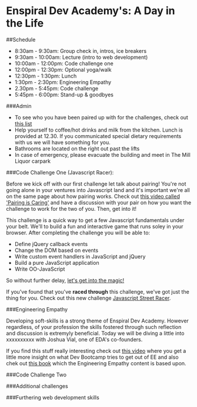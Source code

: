 Enspiral Dev Academy's: A Day in the Life
=================

##Schedule

- 8:30am - 9:30am: Group check in, intros, ice breakers
- 9:30am - 10:00am: Lecture (intro to web development)
- 10:00am - 12:00pm: Code challenge one
- 12:00pm - 12:30pm: Optional yoga/walk
- 12:30pm - 1:30pm: Lunch
- 1:30pm - 2:30pm: Engineering Empathy
- 2.30pm - 5:45pm: Code challenge
- 5:45pm - 6:00pm: Stand-up & goodbyes


###Admin

- To see who you have been paired up with for the challenges, check out [this list]()
- Help yourself to coffee/hot drinks and milk from the kitchen. Lunch is provided at 12.30. If you communicated special dietary requirements with us we will have something for you.
- Bathrooms are located on the right out past the lifts
- In case of emergency, please evacuate the building and meet in The Mill Liquor carpark


###Code Challenge One (Javascript Racer): 

Before we kick off with our first challenge let talk about pairing! You're not going alone in your ventures into Javascript land and it's important we're all on the same page about how pairing works. Check out [this video called 'Pairing is Caring'](http://vimeo.com/76662569) and have a discussion with your pair on how you want the challenge to work for the two of you. Then, get into it!

This challenge is a quick way to get a few Javascript fundamentals under your belt. We'll to build a fun and interactive game that runs soley in your browser. After completing the challenge you will be able to:
* Define jQuery callback events
* Change the DOM based on events
* Write custom event handlers in JavaScript and jQuery
* Build a pure JavaScript application
* Write OO-JavaScript

So without further delay, [let's get into the magic!](javascript-racer.md)

If you've found that you've **raced through** this challenge, we've got just the thing for you. Check out this new challenge [Javascript Street Racer]().

###Engineering Empathy

Developing soft-skills is a strong theme of Enspiral Dev Academy. However regardless, of your profession the skills fostered through such reflection and discussion is extremyly beneficial. Today we will be diving a little into xxxxxxxxxx with Joshua Vial, one of EDA's co-founders.

If you find this stuff really interesting check out [this video](http://vimeo.com/82610073) where you get a little more insight on what Dev Bootcamp tries to get out of EE and also chek out [this book](http://www.siyli.org/learn-more/read-the-book/) which the Engineering Empathy content is based upon.

###Code Challenge Two


###Additional challenges


###Furthering web development skills
